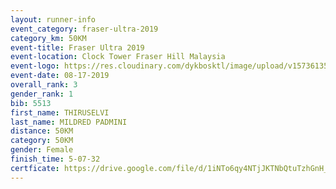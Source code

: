 ```yaml
---
layout: runner-info 
event_category: fraser-ultra-2019 
category_km: 50KM 
event-title: Fraser Ultra 2019 
event-location: Clock Tower Fraser Hill Malaysia 
event-logo: https://res.cloudinary.com/dykbosktl/image/upload/v1573613535/Logo/logo_mfst7w.jpg
event-date: 08-17-2019 
overall_rank: 3
gender_rank: 1
bib: 5513
first_name: THIRUSELVI
last_name: MILDRED PADMINI
distance: 50KM
category: 50KM
gender: Female
finish_time: 5-07-32
certficate: https://drive.google.com/file/d/1iNTo6qy4NTjJKTNbQtuTzhGnH_Kic_p_/view?usp=sharing
---
```

